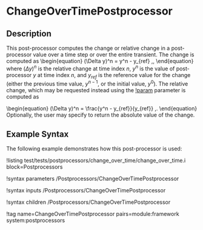 # ChangeOverTimePostprocessor

## Description

This post-processor computes the change or relative change in a post-processor
value over a time step or over the entire transient. The change is computed as
\begin{equation}
  (\Delta y)^n = y^n - y_{ref} \,,
\end{equation}
where $(\Delta y)^n$ is the relative change at time index $n$, $y^n$ is the
value of post-processor $y$ at time index $n$, and $y_{ref}$ is the reference
value for the change (either the previous time value, $y^{n-1}$, or the initial
value, $y^0$). The relative change, which may be requested instead using the
[!param](/Postprocessors/ChangeOverTimePostprocessor/compute_relative_change)
parameter is computed as

\begin{equation}
  (\Delta y)^n = \frac{y^n - y_{ref}}{y_{ref}} \,.
\end{equation}
Optionally, the user may specify to return the absolute value of the change.

## Example Syntax

The following example demonstrates how this post-processor is used:

!listing test/tests/postprocessors/change_over_time/change_over_time.i
block=Postprocessors

!syntax parameters /Postprocessors/ChangeOverTimePostprocessor

!syntax inputs /Postprocessors/ChangeOverTimePostprocessor

!syntax children /Postprocessors/ChangeOverTimePostprocessor

!tag name=ChangeOverTimePostprocessor pairs=module:framework system:postprocessors
